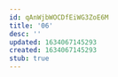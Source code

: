 ```yaml
---
id: qAnWjbWOCDfEiWG3ZoE6M
title: '06'
desc: ''
updated: 1634067145293
created: 1634067145293
stub: true
---
```


